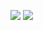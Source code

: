 ![](https://github.com/volio/github-stats/blob/master/generated/overview.svg)
![](https://github.com/volio/github-stats/blob/master/generated/languages.svg)
